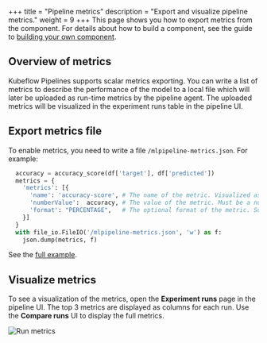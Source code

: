 +++
title = "Pipeline metrics"
description = "Export and visualize pipeline metrics."
weight = 9
+++
This page shows you how to export metrics from the component. For details about how to build a component, see the guide to [building your own component](/docs/pipelines/build-component).
 
## Overview of metrics

Kubeflow Pipelines supports scalar metrics exporting. You can write a list of metrics to describe the performance of the model to a local file which will later be uploaded as run-time metrics by the pipeline agent. The uploaded metrics will be visualized in the experiment runs table in the pipeline UI.
 
## Export metrics file

To enable metrics, you need to write a file `/mlpipeline-metrics.json`. For example:
```Python
  accuracy = accuracy_score(df['target'], df['predicted'])
  metrics = {
    'metrics': [{
      'name': 'accuracy-score', # The name of the metric. Visualized as the column name in the runs table.
      'numberValue':  accuracy, # The value of the metric. Must be a numeric value.
      'format': "PERCENTAGE",   # The optional format of the metric. Supported values are "RAW" (displayed in raw format) and "PERCENTAGE" (displayed in percentage format).
    }]
  }
  with file_io.FileIO('/mlpipeline-metrics.json', 'w') as f:
    json.dump(metrics, f)
```
See the [full example](https://github.com/kubeflow/pipelines/blob/master/components/local/confusion_matrix/src/confusion_matrix.py#L78).
 
## Visualize metrics

To see a visualization of the metrics, open the **Experiment runs** page in the pipeline UI. The top 3 metrics are displayed as columns for each run. Use the **Compare runs** UI to display the full metrics.

<img src="/docs/images/metric.png" 
  alt="Run metrics"
  class="mt-3 mb-3 p-3 border border-info rounded">